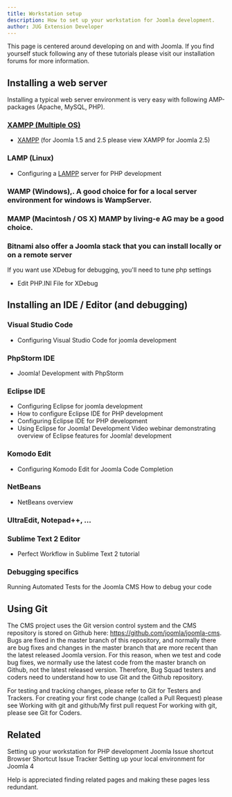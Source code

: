 ```yaml
---
title: Workstation setup
description: How to set up your workstation for Joomla development.
author: JUG Extension Developer
---
```


This page is centered around developing on and with Joomla. If you find yourself stuck following any of these tutorials please visit our installation forums for more information.

## Installing a web server

Installing a typical web server environment is very easy with following AMP-packages (Apache, MySQL, PHP).

### [XAMPP (Multiple OS)](http://www.apachefriends.org/en/xampp.html)
  - [XAMPP](https://docs.joomla.org/XAMPP) (for Joomla 1.5 and 2.5 please view XAMPP for Joomla 2.5)
### LAMP (Linux)
  - Configuring a [LAMPP](https://docs.joomla.org/Configuring_a_LAMPP_server_for_PHP_development) server for PHP development
### WAMP (Windows),. A good choice for for a local server environment for windows is WampServer.
### MAMP (Macintosh / OS X) MAMP by living-e AG may be a good choice.
### Bitnami also offer a Joomla stack that you can install locally or on a remote server

If you want use XDebug for debugging, you'll need to tune php settings

- Edit PHP.INI File for XDebug

## Installing an IDE / Editor (and debugging)

### Visual Studio Code
  - Configuring Visual Studio Code for joomla development
### PhpStorm IDE
  - Joomla! Development with PhpStorm
### Eclipse IDE
  - Configuring Eclipse for joomla development
  - How to configure Eclipse IDE for PHP development
  - Configuring Eclipse IDE for PHP development
  - Using Eclipse for Joomla! Development Video webinar demonstrating overview of Eclipse features for Joomla! development
### Komodo Edit
  - Configuring Komodo Edit for Joomla Code Completion
### NetBeans
  - NetBeans overview
### UltraEdit, Notepad++, ...
### Sublime Text 2 Editor
  - Perfect Workflow in Sublime Text 2 tutorial

### Debugging specifics

Running Automated Tests for the Joomla CMS
How to debug your code

## Using Git

The CMS project uses the Git version control system and the CMS repository is stored on Github here: https://github.com/joomla/joomla-cms. Bugs are fixed in the master branch of this repository, and normally there are bug fixes and changes in the master branch that are more recent than the latest released Joomla version. For this reason, when we test and code bug fixes, we normally use the latest code from the master branch on Github, not the latest released version. Therefore, Bug Squad testers and coders need to understand how to use Git and the Github repository.

For testing and tracking changes, please refer to Git for Testers and Trackers.
For creating your first code change (called a Pull Request) please see Working with git and github/My first pull request
For working with git, please see Git for Coders.

## Related

Setting up your workstation for PHP development
Joomla Issue shortcut
Browser Shortcut Issue Tracker
Setting up your local environment for Joomla 4

Help is appreciated finding related pages and making these pages less redundant.
